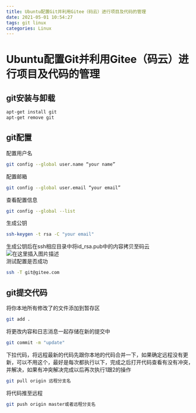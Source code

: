 ```yaml
---
title: Ubuntu配置Git并利用Gitee（码云）进行项目及代码的管理
date: 2021-05-01 10:54:27
tags: git linux
categories: Linux
---
```


<!--more-->

# Ubuntu配置Git并利用Gitee（码云）进行项目及代码的管理

## git安装与卸载

```bash
apt-get install git
apt-get remove git
```

## git配置

配置用户名

```bash
git config --global user.name “your name”
```

配置邮箱

```bash
git config --global user.email “your email”
```

查看配置信息

```bash
git config --global --list
```

生成公钥

```bash
ssh-keygen -t rsa -C "your email"
```

生成公钥后在ssh相应目录中将id\_rsa.pub中的内容拷贝至码云  
![在这里插入图片描述](https://img-blog.csdnimg.cn/20210501104524858.png?x-oss-process=image/watermark,type_ZmFuZ3poZW5naGVpdGk,shadow_10,text_aHR0cHM6Ly9ibG9nLmNzZG4ubmV0L0hhb190b3A=,size_16,color_FFFFFF,t_70)  
测试配置是否成功

```bash
ssh -T git@gitee.com
```

## git提交代码

将你本地所有修改了的文件添加到暂存区

```bash
git add .
```

将更改内容和日志消息一起存储在新的提交中

```bash
git commit -m "update"
```

下拉代码，将远程最新的代码先跟你本地的代码合并一下，如果确定远程没有更新，可以不用这个，最好是每次都执行以下，完成之后打开代码查看有没有冲突，并解决，如果有冲突解决完成以后再次执行1跟2的操作

```bash
git pull origin 远程分支名
```

将代码推至远程

```bash
git push origin master或者远程分支名
```